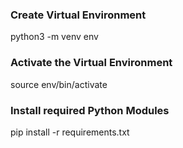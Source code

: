 ### Create Virtual Environment
python3 -m venv env

### Activate the Virtual Environment
source env/bin/activate

### Install required Python Modules
pip install -r requirements.txt
